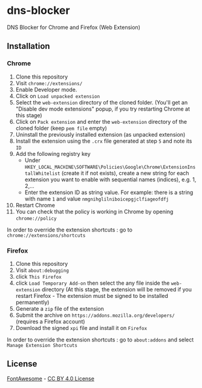 # dns-blocker
DNS Blocker for Chrome and Firefox (Web Extension)

## Installation

### Chrome
1. Clone this repository
1. Visit `chrome://extensions/`
2. Enable Developer mode.
3. Click on `Load unpacked extension`
4. Select the `web-extension` directory of the cloned folder.
(You'll get an "Disable dev mode extensions" popup, if you try restarting Chrome at this stage)
5. Click on `Pack extension` and enter the `web-extension` directory of the cloned folder (keep `pem file` empty)
6. Uninstall the previously installed extension (as unpacked extension)
7. Install the extension using the `.crx` file generated at step `5` and note its `ID`
8. Add the following registry key 
    - Under `HKEY_LOCAL_MACHINE\SOFTWARE\Policies\Google\Chrome\ExtensionInstallWhitelist` (create it if not exists), create a new string for each extension you want to enable with sequential names (indices), e.g. 1, 2,...
    - Enter the extension ID as string value. For example: there is a string with name `1` and value `nmgnihglilniboicepgjclfiageofdfj`
9. Restart Chrome
10. You can check that the policy is working in Chrome by opening `chrome://policy`

In order to override the extension shortcuts : go to `chrome://extensions/shortcuts`

### Firefox
1. Clone this repository
2. Visit `about:debugging`
3. click `This Firefox`
4. click `Load Temporary Add-on` then select the any file inside the `web-extension` directory
(At this stage, the extension will be removed if you restart Firefox - The extension must be signed to be installed permanently)
5. Generate a `zip` file of the extension
6. Submit the archive on `https://addons.mozilla.org/developers/` (requires a Firefox account)
7. Download the signed `xpi` file and install it on `Firefox`

In order to override the extension shortcuts : go to `about:addons` and select `Manage Extension Shortcuts` 

## License
[FontAwesome](https://fontawesome.com/) - [CC BY 4.0 License](https://creativecommons.org/licenses/by/4.0/)